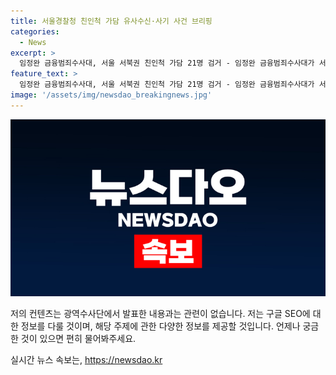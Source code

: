 ```yaml
---
title: 서울경찰청 친인척 가담 유사수신·사기 사건 브리핑
categories:
  - News
excerpt: >
  임정완 금융범죄수사대, 서울 서북권 친인척 가담 21명 검거 - 임정완 금융범죄수사대가 서울 서북권에서 친인척들이 가담한 유사수신과 사기 사건으로 21명을 검거하고 송치했다.
feature_text: >
  임정완 금융범죄수사대, 서울 서북권 친인척 가담 21명 검거 - 임정완 금융범죄수사대가 서울 서북권에서 친인척들이 가담한 유사수신과 사기 사건으로 21명을 검거하고 송치했다.
image: '/assets/img/newsdao_breakingnews.jpg'
---
```


<p><img src="/assets/img/newsdao_breakingnews.jpg" alt="flaretime 속보" /></p>

<p>저의 컨텐츠는 광역수사단에서 발표한 내용과는 관련이 없습니다. 저는 구글 SEO에 대한 정보를 다룰 것이며, 해당 주제에 관한 다양한 정보를 제공할 것입니다. 언제나 궁금한 것이 있으면 편히 물어봐주세요.</p>
실시간 뉴스 속보는, <a href="https://newsdao.kr" rel="dofollow">https://newsdao.kr</a>


